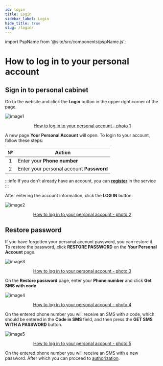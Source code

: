 ```yaml
---
id: login
title: Login
sidebar_label: Login
hide_title: true
slug: /login/
---
```


import PspName from '@site/src/components/pspName.js';

# How to log in to your personal account <PspName />

## Sign in to personal cabinet

Go to the website and click the **Login** button in the upper right corner of the page.

![image1](/img/en/general_login/image1.png "How to log in to your personal account") <center><u>How to log in to your personal account - photo 1</u></center>

A new page **Your Personal Account** will open. To login to your account, follow these steps:

|  №  | Action |
| :-: | ------ |
| 1 | Enter your **Phone number** |
| 2 | Enter your personal account **Password** |

:::info
If you don't already have an account, you can [**register**](registration.md) in the service
:::

After entering the account information, click the **LOG IN** button:

![image2](/img/en/general_login/image2.png "How to log in to your personal account") <center><u>How to log in to your personal account - photo 2</u></center>

## Restore password

If you have forgotten your personal account password, you can restore it. To restore the password, click **RESTORE PASSWORD** on the **Your Personal Account** page.

![image3](/img/en/general_login/image3.png "How to log in to your personal account") <center><u>How to log in to your personal account - photo 3</u></center>

On the **Restore password** page, enter your **Phone number** and click **Get SMS with code**.

![image4](/img/en/general_login/image4.png "How to log in to your personal account") <center><u>How to log in to your personal account - photo 4</u></center>

On the entered phone number you will receive an SMS with a code, which should be entered in the **Code in SMS** field, and then press the **GET SMS WITH A PASSWORD** button.

![image5](/img/en/general_login/image5.png "How to log in to your personal account") <center><u>How to log in to your personal account - photo 5</u></center>

On the entered phone number you will receive an SMS with a new password. After which you can proceed to [authorization](#sign-in-to-personal-cabinet).
